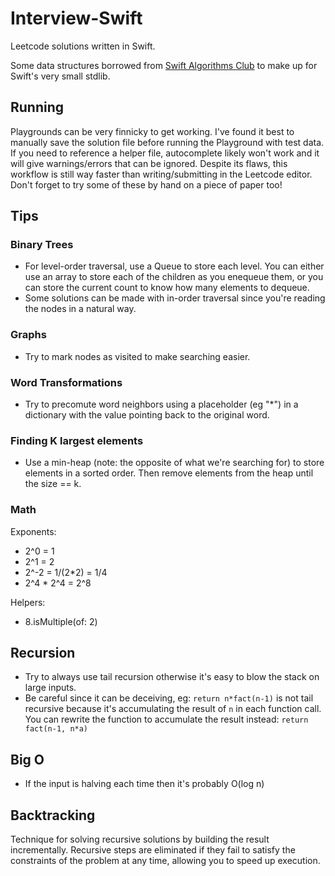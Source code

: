 # Interview-Swift
Leetcode solutions written in Swift.

Some data structures borrowed from [Swift Algorithms Club](https://github.com/raywenderlich/swift-algorithm-club) to make up for Swift's very small stdlib.

## Running
Playgrounds can be very finnicky to get working. I've found it best to manually save the solution file before running the Playground with test data. If you need to reference a helper file, autocomplete likely won't work and it will give warnings/errors that can be ignored. Despite its flaws, this workflow is still way faster than writing/submitting in the Leetcode editor. Don't forget to try some of these by hand on a piece of paper too!

## Tips

### Binary Trees
- For level-order traversal, use a Queue to store each level. You can either use an array to store each of the children as you enequeue them, or you can store the current count to know how many elements to dequeue.
- Some solutions can be made with in-order traversal since you're reading the nodes in a natural way.

### Graphs
- Try to mark nodes as visited to make searching easier.

### Word Transformations
- Try to precomute word neighbors using a placeholder (eg "*") in a dictionary with the value pointing back to the original word.

### Finding K largest elements
- Use a min-heap (note: the opposite of what we're searching for) to store elements in a sorted order. Then remove elements from the heap until the size == k.

### Math
Exponents:
- 2^0 = 1
- 2^1 = 2
- 2^-2 = 1/(2*2) = 1/4
- 2^4 * 2^4 = 2^8

Helpers:
- 8.isMultiple(of: 2)

## Recursion
- Try to always use tail recursion otherwise it's easy to blow the stack on large inputs.
- Be careful since it can be deceiving, eg: `return n*fact(n-1)` is not tail recursive because it's accumulating the result of `n` in each function call. You can rewrite the function to accumulate the result instead: `return fact(n-1, n*a)`

## Big O
- If the input is halving each time then it's probably O(log n)

## Backtracking
Technique for solving recursive solutions by building the result incrementally. Recursive steps are eliminated if they fail to satisfy the constraints of the problem at any time, allowing you to speed up execution.
